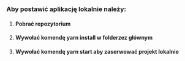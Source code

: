 ### Aby postawić aplikację lokalnie należy:

1. #### Pobrać repozytorium
2. #### Wywołać komendę **yarn install** w folderzez głównym
3. #### Wywołać komendę **yarn start** aby zaserwować projekt lokalnie
